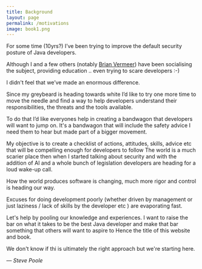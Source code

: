 ```yaml
---
title: Background
layout: page
permalink: /motivations
image: book1.png
---
```




For some time (10yrs?) I’ve been trying to improve the default security posture of Java developers.

Although I and a few others (notably <a href="https://www.linkedin.com/in/brianvermeer/">Brian Vermeer</a>) have been socialising the subject, providing education .. even trying to scare developers :-)

I didn't feel that we’ve made an enormous difference.

Since my greybeard is heading towards white I’d like to try one more time to move the needle and find a way to help developers understand their responsibilities, the threats and the tools available.

To do that I’d like everyones help in creating a bandwagon that developers will want to jump on.  It's a bandwagon that will include the safety advice I need them to hear but made part of a bigger movement.

My objective is to create a checklist of actions, attitudes, skills, advice etc that will be compelling enough for developers to follow
The world is a much scarier place then when I started talking about security and with the addition of AI and a whole bunch of legislation developers are heading for a loud wake-up call.

How the world produces software is changing, much more rigor and control is heading our way.

Excuses for doing development poorly (whether driven by management or just laziness / lack of skills by the developer etc ) are evaporating fast.

Let's help by pooling our knowledge and experiences. I want to raise the bar on what it takes to be the best Java developer and make that bar something that others will want to aspire to
Hence the title of this website and book.

We don't know if thi is ultimately the right approach but we're starting here.

 <footnote>
 <cite>— Steve Poole</cite>
</footnote>




